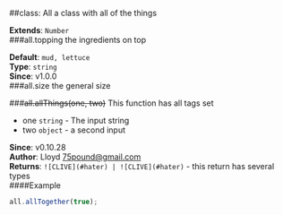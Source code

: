 
##class: All
a class with all of the things

**Extends**: `Number`  
###all.topping
the ingredients on top

**Default**: `mud, lettuce`  
**Type**: `string`  
**Since**: v1.0.0  
###all.size
the general size

  
###~~all.allThings(one, two)~~
This function has all tags set


- one `string` - The input string
- two `object` - a second input

**Since**: v0.10.28  
**Author**: Lloyd <75pound@gmail.com>  
**Returns**: `![CLIVE](#hater) | ![CLIVE](#hater)` - this return has several types  
####Example
```js
all.allTogether(true);
```
